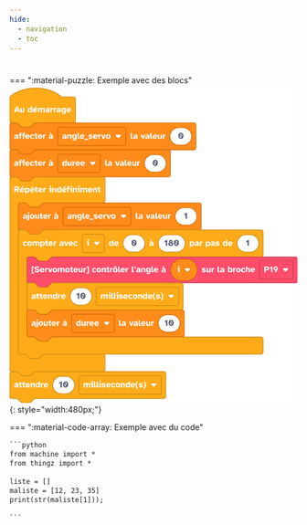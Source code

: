 ```yaml
---
hide:
  - navigation
  - toc
---
```


# 

=== ":material-puzzle: Exemple avec des blocs"
    ![Exemple avec des blocs](quiz2-question4.png){: style="width:480px;"}

=== ":material-code-array: Exemple avec du code"

    ```python
    from machine import *
    from thingz import *

    liste = []
    maliste = [12, 23, 35]
    print(str(maliste[1]));

    ```
